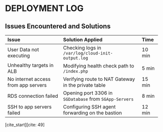 # DEPLOYMENT LOG

## Issues Encountered and Solutions

| Issue                               | Solution Applied                                           | Time    |
| :---------------------------------- | :--------------------------------------------------------- | :------ |
| User Data not executing             | Checking logs in `/var/log/cloud-init-output.log`          | 10 min  |
| Unhealthy targets in ALB            | Modifying health check path to `/index.php`                | 5 min   |
| No internet access from app servers | Verifying route to NAT Gateway in the private table        | 15 min  |
| RDS connection failed               | Opening port 3306 in `SGDatabase` from `SGApp-Servers`     | 8 min   |
| SSH to app servers failed           | Configuring SSH agent forwarding on the bastion            | 12 min  |

[cite_start][cite: 49]